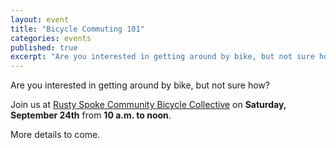 ```yaml
---
layout: event
title: "Bicycle Commuting 101"
categories: events
published: true
excerpt: "Are you interested in getting around by bike, but not sure how?"
---
```


Are you interested in getting around by bike, but not sure how?

Join us at [Rusty Spoke Community Bicycle Collective](www.rustyspoke.org) on **Saturday, September 24th** from **10 a.m. to noon**.

More details to come.
